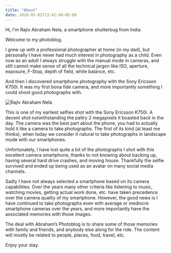 ```yaml
---
title: "About"
date: 2018-05-01T13:42:49-05:00
---
```


Hi, I'm Rajiv Abraham Nela, a smartphone shutterbug from India.

Welcome to my photoblog.

I grew up with a professional photographer at home (in my dad), but personally I have never had much interest in photography as a child. Even now as an adult I always struggle with the manual mode in cameras, and still cannot make sense of all the technical jargon like ISO, aperture, exposure, F-Stop, depth of field, white balance, etc.

And then I discovered smartphone photography with the Sony Ericsson K750i. It was my first bona fide camera, and more importantly something I could shoot good photographs with.

![Rajiv Abraham Nela](/images/SEK750i.jpg "Rajiv Abraham Nela")

This is one of my earliest selfies shot with the Sony Ericsson K750i. A decent shot notwithstanding the paltry 2 megapixels it boasted back in the day. The camera was the best part about the phone, you had to actually hold it like a camera to take photographs. The first of its kind (at least me thinks), when today we consider it natural to take photographs in landscape mode with our smartphones.

Unfortunately, I have lost quite a bit of the photographs I shot with this excellent camera smartphone, thanks to not knowing about backing up, having several hard drive crashes, and moving house. Thankfully the selfie survived and ended up being used as an avatar on many social media channels.

Sadly I have not always selected a smartphone based on its camera capabilities. Over the years many other criteria like listening to music, watching movies, getting actual work done, etc. have taken precedence over the camera quality of my smartphone. However, the good news is I have continued to take photographs even with average or mediocre smartphone cameras over the years, and more importantly have the associated memories with those images.

The deal with Abraham’s Photoblog is to share some of those memories with family and friends, and anybody else along for the ride. The content will mostly be related to people, places, food, travel, etc.

Enjoy your stay.